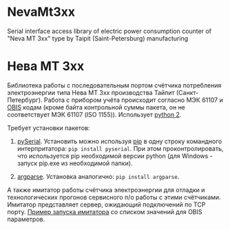 # NevaMt3xx
Serial interface access library of electric power consumption counter of "Neva MT 3xx" type by Taipit (Saint-Petersburg) manufacturing

# Нева МТ 3xx
Библиотека работы с последовательным портом счётчика потребления электроэнергии типа Нева МТ 3xx производства Тайпит (Санкт-Петербург). Работа с прибором учёта происходит согласно МЭК 61107 и [OBIS](http://www.dlms.com/documentation/listofstandardobiscodesandmaintenanceproces/index.html) кодам (кроме байта контрольной суммы пакета, он не соответствует МЭК 61107 (ISO 1155)). Использует [python 2](https://www.python.org/downloads/).

Требует установки пакетов:
1. [pySerial](https://pypi.org/project/pyserial/).
Установить можно используя [pip](https://pypi.org/project/pip/) в одну строку командного интерпритатора: `pip install pyserial`. При этом проконтролировать, что используется pip необходимой версии python (для Windows - запуск pip.exe из необходимой папки).

2. [argparse](https://pypi.org/project/argparse/).
Установка аналогично: `pip install argparse`.


А также имитатор работы счётчика электроэнергии для отладки и технологических прогонов сервисного п/о работы с этими счётчиками. Имитатор представляет сервер, ожидающий подключений по TCP порту. [Пример запуска имитатора](meter_imitator.sh) со списком значений для OBIS параметров.
